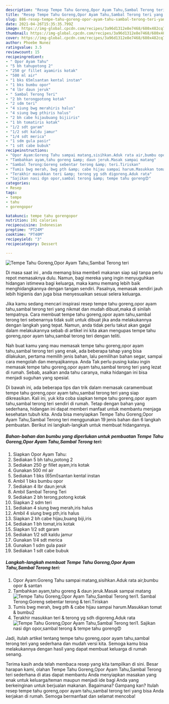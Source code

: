 ```yaml
---
description: "Resep Tempe Tahu Goreng,Opor Ayam Tahu,Sambal Terong teri yang nikmat Untuk Jualan"
title: "Resep Tempe Tahu Goreng,Opor Ayam Tahu,Sambal Terong teri yang nikmat Untuk Jualan"
slug: 886-resep-tempe-tahu-goreng-opor-ayam-tahu-sambal-terong-teri-yang-nikmat-untuk-jualan
date: 2021-04-26T15:35:35.799Z
image: https://img-global.cpcdn.com/recipes/3a96d1312e8e7468/680x482cq70/tempe-tahu-gorengopor-ayam-tahusambal-terong-teri-foto-resep-utama.jpg
thumbnail: https://img-global.cpcdn.com/recipes/3a96d1312e8e7468/680x482cq70/tempe-tahu-gorengopor-ayam-tahusambal-terong-teri-foto-resep-utama.jpg
cover: https://img-global.cpcdn.com/recipes/3a96d1312e8e7468/680x482cq70/tempe-tahu-gorengopor-ayam-tahusambal-terong-teri-foto-resep-utama.jpg
author: Phoebe Nunez
ratingvalue: 3.5
reviewcount: 15
recipeingredient:
- " Opor Ayam Tahu"
- "5 bh tahupotong 2"
- "250 gr fillet ayamiris kotak"
- "500 ml air"
- "1 bks 65mlsantan kental instan"
- "1 bks bumbu opor"
- "4 lbr daun jeruk"
- " Sambal Terong Teri"
- "2 bh terongpotong kotak"
- "2 sdm teri"
- "4 siung bwg merahiris halus"
- "4 siung bwg pthiris halus"
- "2 bh cabe hijaubuang bijiiris"
- "1 bh tomatiris kotak"
- "1/2 sdt garam"
- "1/2 sdt kaldu jamur"
- "1/4 sdt merica"
- "1 sdm gula pasir"
- "1 sdt cabe bubuk"
recipeinstructions:
- "Opor Ayam:Goreng Tahu sampai matang,sisihkan.Aduk rata air,bumbu opor &amp; santan"
- "Tambahkan ayam,tahu goreng &amp; daun jeruk.Masak sampai matang"
- "Sambal Terong:Goreng sebentar terong &amp; teri.Tiriskan"
- "Tumis bwg merah, bwg pth &amp; cabe hijau sampai harum.Masukkan tomat &amp; bumbu2"
- "Terakhir masukkan teri &amp; terong yg sdh digoreng.Aduk rata"
- "Sajikan nasi dgn opor,sambal terong &amp; tempe tahu goreng😍"
categories:
- Resep
tags:
- tempe
- tahu
- gorengopor

katakunci: tempe tahu gorengopor 
nutrition: 191 calories
recipecuisine: Indonesian
preptime: "PT24M"
cooktime: "PT40M"
recipeyield: "3"
recipecategory: Dessert

---
```



![Tempe Tahu Goreng,Opor Ayam Tahu,Sambal Terong teri](https://img-global.cpcdn.com/recipes/3a96d1312e8e7468/680x482cq70/tempe-tahu-gorengopor-ayam-tahusambal-terong-teri-foto-resep-utama.jpg)

Di masa  saat ini , anda memang bisa membeli makanan siap saji tanpa perlu repot memasaknya dulu. Namun, bagi mereka yang ingin menyuguhkan hidangan istimewa bagi keluarga, maka kamu memang lebih baik menghidangkannya dengan tangan sendiri. Pasalnya, memasak sendiri jauh lebih higienis dan juga bisa menyesuaikan sesuai selera keluarga.

Jika kamu sedang mencari inspirasi resep tempe tahu goreng,opor ayam tahu,sambal terong teri yang nikmat dan mudah dibuat,maka di sinilah tempatnya. Cara membuat tempe tahu goreng,opor ayam tahu,sambal terong teri  sebenarnya tidak sulit untuk dibuat jika anda melakukannya dengan langkah yang tepat. Namun, anda tidak perlu takut akan gagal dalam melakukannya 
sebab di artikel ini kita akan mengupas tempe tahu goreng,opor ayam tahu,sambal terong teri dengan teliti.  



Nah buat kamu yang mau memasak tempe tahu goreng,opor ayam tahu,sambal terong teri yang enak, ada beberapa tahap yang bisa dilakukan, pertama memilih jenis bahan, lalu pemilihan bahan segar, sampai cara mengolah dan menyajikannya. Anda Tak perlu pusing kalau ingin memasak tempe tahu goreng,opor ayam tahu,sambal terong teri yang lezat di rumah. Sebab, asalkan anda  tahu caranya, maka hidangan ini bisa menjadi suguhan yang spesial.

Di bawah ini, ada beberapa tips dan trik dalam memasak caramembuat tempe tahu goreng,opor ayam tahu,sambal terong teri yang siap dikreasikan. Kali ini, yuk kita coba siapkan tempe tahu goreng,opor ayam tahu,sambal terong teri sendiri di rumah. Tetap dengan bahan yang sederhana, hidangan ini dapat memberi manfaat untuk membantu menjaga kesehatan tubuh kita. Anda bisa menyiapkan Tempe Tahu Goreng,Opor Ayam Tahu,Sambal Terong teri menggunakan 19 jenis bahan dan 6 langkah pembuatan. Berikut ini langkah-langkah untuk membuat hidangannya.

<!--inarticleads1-->

##### Bahan-bahan dan bumbu yang diperlukan untuk pembuatan Tempe Tahu Goreng,Opor Ayam Tahu,Sambal Terong teri:

1. Siapkan  Opor Ayam Tahu:
1. Sediakan 5 bh tahu,potong 2
1. Sediakan 250 gr fillet ayam,iris kotak
1. Gunakan 500 ml air
1. Sediakan 1 bks (65ml)santan kental instan
1. Ambil 1 bks bumbu opor
1. Sediakan 4 lbr daun jeruk
1. Ambil  Sambal Terong Teri
1. Sediakan 2 bh terong,potong kotak
1. Siapkan 2 sdm teri
1. Sediakan 4 siung bwg merah,iris halus
1. Ambil 4 siung bwg pth,iris halus
1. Siapkan 2 bh cabe hijau,buang biji,iris
1. Sediakan 1 bh tomat,iris kotak
1. Siapkan 1/2 sdt garam
1. Sediakan 1/2 sdt kaldu jamur
1. Gunakan 1/4 sdt merica
1. Gunakan 1 sdm gula pasir
1. Sediakan 1 sdt cabe bubuk




<!--inarticleads2-->

##### Langkah-langkah membuat Tempe Tahu Goreng,Opor Ayam Tahu,Sambal Terong teri:

1. Opor Ayam:Goreng Tahu sampai matang,sisihkan.Aduk rata air,bumbu opor &amp; santan
1. Tambahkan ayam,tahu goreng &amp; daun jeruk.Masak sampai matang
<img src="//assets-global.cpcdn.com/assets/icons/button_play-2c75c40dde080a61004c1f40b05d8f140eaff45d7e9e6481dc71c63d2e7c4909.png" alt="Tempe Tahu Goreng,Opor Ayam Tahu,Sambal Terong teri">1. Sambal Terong:Goreng sebentar terong &amp; teri.Tiriskan
1. Tumis bwg merah, bwg pth &amp; cabe hijau sampai harum.Masukkan tomat &amp; bumbu2
1. Terakhir masukkan teri &amp; terong yg sdh digoreng.Aduk rata
<img src="//assets-global.cpcdn.com/assets/icons/button_play-2c75c40dde080a61004c1f40b05d8f140eaff45d7e9e6481dc71c63d2e7c4909.png" alt="Tempe Tahu Goreng,Opor Ayam Tahu,Sambal Terong teri">1. Sajikan nasi dgn opor,sambal terong &amp; tempe tahu goreng😍




Jadi, itulah artikel tentang  tempe tahu goreng,opor ayam tahu,sambal terong teri  yang sederhana dan mudah versi kita. Semoga kamu bisa melakukannya dengan hasil yang dapat membuat keluarga di rumah senang. 

Terima kasih anda telah membaca resep yang kita tampilkan di sini. Besar harapan kami, olahan  Tempe Tahu Goreng,Opor Ayam Tahu,Sambal Terong teri sederhana di atas dapat membantu Anda menyiapkan masakan yang enak untuk keluarga/teman maupun menjadi ide bagi Anda yang berkeinginan untuk berjualan makanan. Bagaimana? Gampang kan? Itulah resep tempe tahu goreng,opor ayam tahu,sambal terong teri yang bisa Anda kerjakan di rumah. Semoga bermanfaat dan selamat mencoba!

